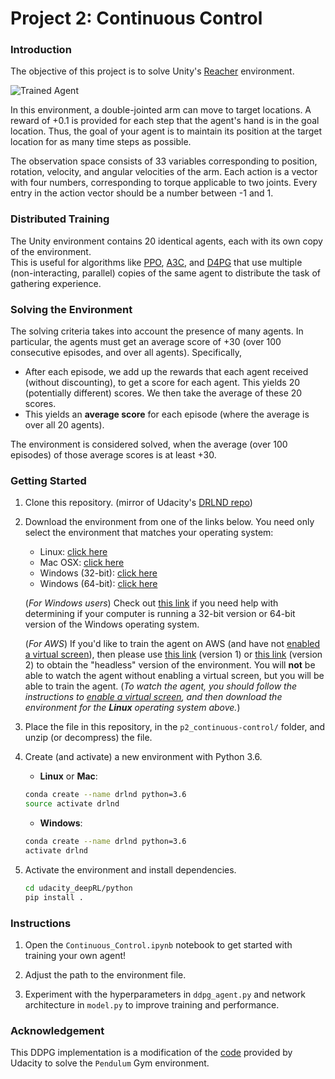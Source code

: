 [//]: # (Image References)

[image1]: https://user-images.githubusercontent.com/10624937/43851024-320ba930-9aff-11e8-8493-ee547c6af349.gif "Trained Agent"


# Project 2: Continuous Control

### Introduction

The objective of this project is to solve Unity's [Reacher](https://github.com/Unity-Technologies/ml-agents/blob/master/docs/Learning-Environment-Examples.md#reacher) environment.

![Trained Agent][image1]

In this environment, a double-jointed arm can move to target locations. A reward of +0.1 is provided for each step that the agent's hand is in the goal location. Thus, the goal of your agent is to maintain its position at the target location for as many time steps as possible.

The observation space consists of 33 variables corresponding to position, rotation, velocity, and angular velocities of the arm. Each action is a vector with four numbers, corresponding to torque applicable to two joints. Every entry in the action vector should be a number between -1 and 1.

### Distributed Training

The Unity environment contains 20 identical agents, each with its own copy of the environment.  
This is useful for algorithms like [PPO](https://arxiv.org/pdf/1707.06347.pdf), [A3C](https://arxiv.org/pdf/1602.01783.pdf), and [D4PG](https://openreview.net/pdf?id=SyZipzbCb) that use multiple (non-interacting, parallel) copies of the same agent to distribute the task of gathering experience.  

### Solving the Environment

The solving criteria takes into account the presence of many agents.  In particular, the agents must get an average score of +30 (over 100 consecutive episodes, and over all agents).  Specifically,
- After each episode, we add up the rewards that each agent received (without discounting), to get a score for each agent.  This yields 20 (potentially different) scores.  We then take the average of these 20 scores. 
- This yields an **average score** for each episode (where the average is over all 20 agents).

The environment is considered solved, when the average (over 100 episodes) of those average scores is at least +30. 

### Getting Started

1. Clone this repository. (mirror of Udacity's [DRLND repo](https://github.com/udacity/deep-reinforcement-learning))

2. Download the environment from one of the links below.  You need only select the environment that matches your operating system:
	- Linux: [click here](https://s3-us-west-1.amazonaws.com/udacity-drlnd/P2/Reacher/Reacher_Linux.zip)
	- Mac OSX: [click here](https://s3-us-west-1.amazonaws.com/udacity-drlnd/P2/Reacher/Reacher.app.zip)
	- Windows (32-bit): [click here](https://s3-us-west-1.amazonaws.com/udacity-drlnd/P2/Reacher/Reacher_Windows_x86.zip)
	- Windows (64-bit): [click here](https://s3-us-west-1.amazonaws.com/udacity-drlnd/P2/Reacher/Reacher_Windows_x86_64.zip)
    
    (_For Windows users_) Check out [this link](https://support.microsoft.com/en-us/help/827218/how-to-determine-whether-a-computer-is-running-a-32-bit-version-or-64) if you need help with determining if your computer is running a 32-bit version or 64-bit version of the Windows operating system.

    (_For AWS_) If you'd like to train the agent on AWS (and have not [enabled a virtual screen](https://github.com/Unity-Technologies/ml-agents/blob/master/docs/Training-on-Amazon-Web-Service.md)), then please use [this link](https://s3-us-west-1.amazonaws.com/udacity-drlnd/P2/Reacher/one_agent/Reacher_Linux_NoVis.zip) (version 1) or [this link](https://s3-us-west-1.amazonaws.com/udacity-drlnd/P2/Reacher/Reacher_Linux_NoVis.zip) (version 2) to obtain the "headless" version of the environment.  You will **not** be able to watch the agent without enabling a virtual screen, but you will be able to train the agent.  (_To watch the agent, you should follow the instructions to [enable a virtual screen](https://github.com/Unity-Technologies/ml-agents/blob/master/docs/Training-on-Amazon-Web-Service.md), and then download the environment for the **Linux** operating system above._)

3. Place the file in this repository, in the `p2_continuous-control/` folder, and unzip (or decompress) the file.

4. Create (and activate) a new environment with Python 3.6.
	- __Linux__ or __Mac__: 
	```bash
	conda create --name drlnd python=3.6
	source activate drlnd
	```
	- __Windows__: 
	```bash
	conda create --name drlnd python=3.6 
	activate drlnd
	```

5. Activate the environment and install dependencies.
    ```bash
    cd udacity_deepRL/python
    pip install .
    ```

### Instructions

1. Open the `Continuous_Control.ipynb` notebook to get started with training your own agent!

2. Adjust the path to the environment file.

3. Experiment with the hyperparameters in `ddpg_agent.py` and network architecture in `model.py` to improve training and performance.

### Acknowledgement

This DDPG implementation is a modification of the [code](https://github.com/udacity/deep-reinforcement-learning/tree/master/ddpg-pendulum) provided by Udacity to solve the `Pendulum` Gym environment.
